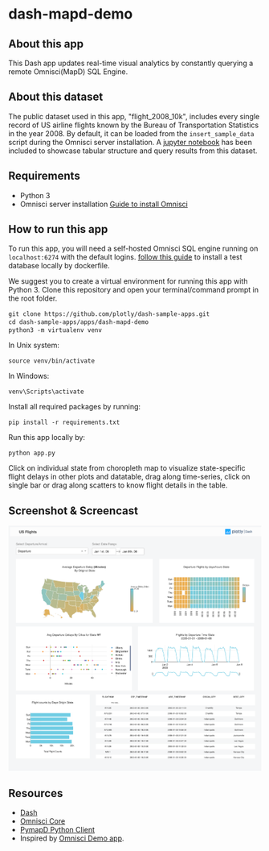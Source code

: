 # dash-mapd-demo

## About this app

This Dash app updates real-time visual analytics by constantly querying a remote Omnisci(MapD) SQL Engine. 

## About this dataset

The public dataset used in this app, "flight_2008_10k", includes every single record of US airline flights known by the Bureau of Transportation Statistics in the year 2008. By default, it can be loaded from the `insert_sample_data` script during the Omnisci server installation. A [jupyter notebook](https://github.com/plotly/dash-mapD-demo/blob/dev/flights_data_clean.ipynb) has been included to showcase tabular structure and query results from this dataset.

## Requirements

* Python 3
* Omnisci server installation [Guide to install Omnisci](https://www.omnisci.com/docs/latest/4_docker.html) 

## How to run this app

To run this app, you will need a self-hosted Omnisci SQL engine running on `localhost:6274` with the default logins. [follow this guide](https://github.com/plotly/dash-mapD-demo/blob/dev/docker/README.md) to install a test database locally by dockerfile.

We suggest you to create a virtual environment for running this app with Python 3. Clone this repository 
and open your terminal/command prompt in the root folder.

```
git clone https://github.com/plotly/dash-sample-apps.git
cd dash-sample-apps/apps/dash-mapd-demo
python3 -m virtualenv venv

```
In Unix system:
```
source venv/bin/activate

```
In Windows: 

```
venv\Scripts\activate
```

Install all required packages by running:
```
pip install -r requirements.txt
```

Run this app locally by:
```
python app.py
```

Click on individual state from choropleth map to visualize state-specific flight delays in other plots and datatable, drag along time-series, click on 
single bar or drag along scatters to know flight details in the table. 

## Screenshot & Screencast

![Screenshot1](img/screenshot.png)


## Resources

* [Dash](https://dash.plot.ly/)
* [Omnisci Core](https://www.omnisci.com/platform/core)
* [PymapD Python Client](https://pymapd.readthedocs.io/en/latest/)
* Inspired by [Omnisci Demo app](https://www.omnisci.com/demos/flights/#/dashboard/4?_k=ks7460).
